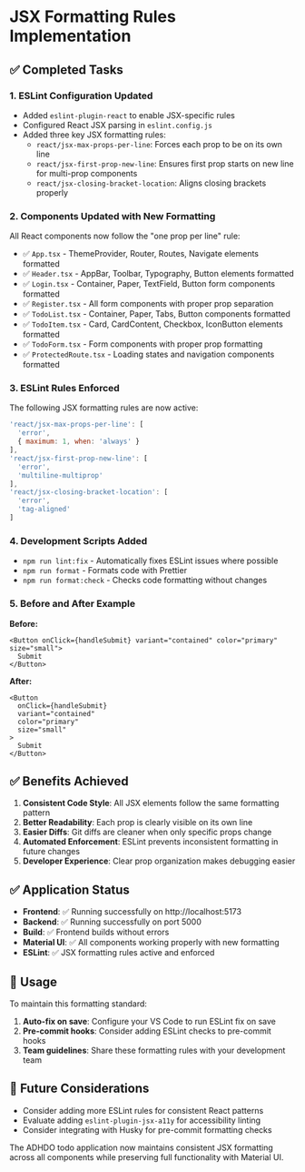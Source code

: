 # JSX Formatting Rules Implementation

## ✅ Completed Tasks

### 1. **ESLint Configuration Updated**
- Added `eslint-plugin-react` to enable JSX-specific rules
- Configured React JSX parsing in `eslint.config.js`
- Added three key JSX formatting rules:
  - `react/jsx-max-props-per-line`: Forces each prop to be on its own line
  - `react/jsx-first-prop-new-line`: Ensures first prop starts on new line for multi-prop components
  - `react/jsx-closing-bracket-location`: Aligns closing brackets properly

### 2. **Components Updated with New Formatting**
All React components now follow the "one prop per line" rule:

- ✅ `App.tsx` - ThemeProvider, Router, Routes, Navigate elements formatted
- ✅ `Header.tsx` - AppBar, Toolbar, Typography, Button elements formatted
- ✅ `Login.tsx` - Container, Paper, TextField, Button form components formatted
- ✅ `Register.tsx` - All form components with proper prop separation
- ✅ `TodoList.tsx` - Container, Paper, Tabs, Button components formatted
- ✅ `TodoItem.tsx` - Card, CardContent, Checkbox, IconButton elements formatted
- ✅ `TodoForm.tsx` - Form components with proper prop formatting
- ✅ `ProtectedRoute.tsx` - Loading states and navigation components formatted

### 3. **ESLint Rules Enforced**
The following JSX formatting rules are now active:

```javascript
'react/jsx-max-props-per-line': [
  'error',
  { maximum: 1, when: 'always' }
],
'react/jsx-first-prop-new-line': [
  'error',
  'multiline-multiprop'
],
'react/jsx-closing-bracket-location': [
  'error',
  'tag-aligned'
]
```

### 4. **Development Scripts Added**
- `npm run lint:fix` - Automatically fixes ESLint issues where possible
- `npm run format` - Formats code with Prettier
- `npm run format:check` - Checks code formatting without changes

### 5. **Before and After Example**

**Before:**
```tsx
<Button onClick={handleSubmit} variant="contained" color="primary" size="small">
  Submit
</Button>
```

**After:**
```tsx
<Button
  onClick={handleSubmit}
  variant="contained"
  color="primary"
  size="small"
>
  Submit
</Button>
```

## ✅ Benefits Achieved

1. **Consistent Code Style**: All JSX elements follow the same formatting pattern
2. **Better Readability**: Each prop is clearly visible on its own line
3. **Easier Diffs**: Git diffs are cleaner when only specific props change
4. **Automated Enforcement**: ESLint prevents inconsistent formatting in future changes
5. **Developer Experience**: Clear prop organization makes debugging easier

## ✅ Application Status

- **Frontend**: ✅ Running successfully on http://localhost:5173
- **Backend**: ✅ Running successfully on port 5000
- **Build**: ✅ Frontend builds without errors
- **Material UI**: ✅ All components working properly with new formatting
- **ESLint**: ✅ JSX formatting rules active and enforced

## 📝 Usage

To maintain this formatting standard:

1. **Auto-fix on save**: Configure your VS Code to run ESLint fix on save
2. **Pre-commit hooks**: Consider adding ESLint checks to pre-commit hooks
3. **Team guidelines**: Share these formatting rules with your development team

## 🎯 Future Considerations

- Consider adding more ESLint rules for consistent React patterns
- Evaluate adding `eslint-plugin-jsx-a11y` for accessibility linting
- Consider integrating with Husky for pre-commit formatting checks

The ADHDO todo application now maintains consistent JSX formatting across all components while preserving full functionality with Material UI.
